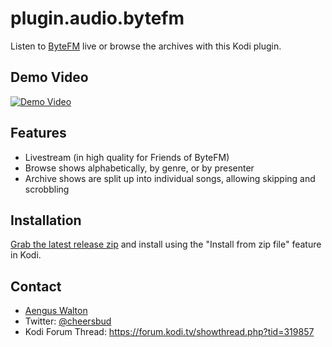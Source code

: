 # plugin.audio.bytefm

Listen to [ByteFM](https://www.byte.fm) live or browse the archives with this Kodi plugin.

## Demo Video

[![Demo Video](https://img.youtube.com/vi/lm1gTMhj7Zk/0.jpg)](https://www.youtube.com/watch?v=lm1gTMhj7Zk)

## Features

* Livestream (in high quality for Friends of ByteFM)
* Browse shows alphabetically, by genre, or by presenter
* Archive shows are split up into individual songs, allowing skipping and scrobbling

## Installation

[Grab the latest release zip](https://github.com/kopf/plugin.audio.bytefm/releases) and
install using the "Install from zip file" feature in Kodi.

## Contact

* [Aengus Walton](http://ventolin.org)
* Twitter: [@cheersbud](https://twitter.com/cheersbud)
* Kodi Forum Thread: https://forum.kodi.tv/showthread.php?tid=319857